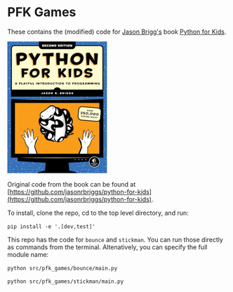 # PFK Games

These contains the (modified) code for [Jason Brigg's](https://jasonrbriggs.com/) book
[Python for Kids](https://jasonrbriggs.com/python-for-kids-2/).

![Python for Kids book cover](https://github.com/jasonrbriggs/python-for-kids/blob/main/cover.jpg)

Original code from the book can be found at [https://github.com/jasonrbriggs/python-for-kids](https://github.com/jasonrbriggs/python-for-kids).

To install, clone the repo, cd to the top level directory, and run:

```
pip install -e '.[dev,test]'
```

This repo has the code for `bounce` and `stickman`. You can run those directly as commands from the terminal.
Altenatively, you can specify the full module name:

```
python src/pfk_games/bounce/main.py
```

```
python src/pfk_games/stickman/main.py
```
